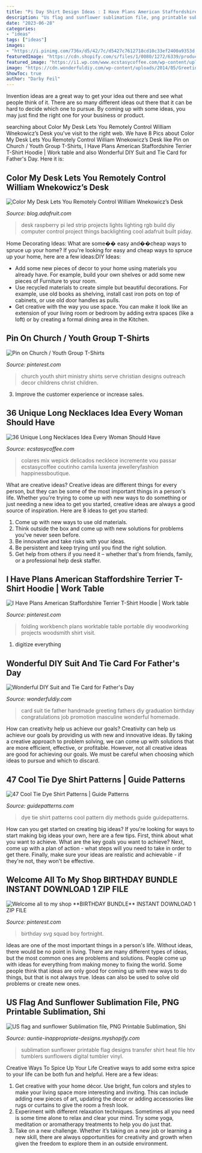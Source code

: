```yaml
---
title: "Pi Day Shirt Design Ideas : I Have Plans American Staffordshire Terrier T-shirt Hoodie"
description: "Us flag and sunflower sublimation file, png printable sublimation, shi"
date: "2023-06-28"
categories:
- "ideas"
tags: ["ideas"]
images:
- "https://i.pinimg.com/736x/d5/42/7c/d5427c7612718cd10c33ef2400a9353d.jpg"
featuredImage: "https://cdn.shopify.com/s/files/1/0080/1272/6339/products/us-flag-and-sunflower-sublimation-file-png-printable-shirt-design-heat-transfer-htv-digital_472_1200x1200.jpg?v=1568287536"
featured_image: "https://i1.wp.com/www.ecstasycoffee.com/wp-content/uploads/2016/11/Long-Necklece-5.jpg?resize=564%2C847&amp;ssl=1"
image: "https://cdn.wonderfuldiy.com/wp-content/uploads/2014/05/Greeting-card-0.jpg"
ShowToc: true
author: "Darby Feil"
---
```



Invention ideas are a great way to get your idea out there and see what people think of it. There are so many different ideas out there that it can be hard to decide which one to pursue. By coming up with some ideas, you may just find the right one for your business or product.

	

		
searching about Color My Desk Lets You Remotely Control William Wnekowicz’s Desk you've visit to the right web. We have 8 Pics about Color My Desk Lets You Remotely Control William Wnekowicz’s Desk like Pin on Church / Youth Group T-Shirts, I Have Plans American Staffordshire Terrier T-Shirt Hoodie | Work table and also Wonderful DIY Suit and Tie Card for Father&#039;s Day. Here it is:
		
    
## Color My Desk Lets You Remotely Control William Wnekowicz’s Desk

<img loading=lazy src="https://cdn-blog.adafruit.com/uploads/2013/05/img.jpeg" onerror="this.onerror=null;this.src='https://tse2.mm.bing.net/th?id=OIP.VeCZI1UzsD6lbjieaT6IPAHaE6&amp;pid=15.1';" alt="Color My Desk Lets You Remotely Control William Wnekowicz’s Desk">

_Source: blog.adafruit.com_

>desk raspberry pi led strip projects lights lighting rgb build diy computer control project things backlighting cool adafruit built piday. 

	

Home Decorating Ideas: What are some�� easy and��cheap ways to spruce up your home?
If you're looking for easy and cheap ways to spruce up your home, here are a few ideas:DIY Ideas: 
- Add some new pieces of decor to your home using materials you already have. For example, build your own shelves or add some new pieces of Furniture to your room. 
- Use recycled materials to create simple but beautiful decorations. For example, use old books as shelving, install cast iron pots on top of cabinets, or use old door handles as pulls. 
- Get creative with the way you use space. You can make it look like an extension of your living room or bedroom by adding extra spaces (like a loft) or by creating a formal dining area in the Kitchen.

    
## Pin On Church / Youth Group T-Shirts

<img loading=lazy src="https://i.pinimg.com/736x/d5/42/7c/d5427c7612718cd10c33ef2400a9353d.jpg" onerror="this.onerror=null;this.src='https://tse2.mm.bing.net/th?id=OIP.wFYF_QtxDF4U2fVkx6eGUAHaO0&amp;pid=15.1';" alt="Pin on Church / Youth Group T-Shirts">

_Source: pinterest.com_

>church youth shirt ministry shirts serve christian designs outreach decor childrens christ children. 

	

3. Improve the customer experience or increase sales.

    
## 36 Unique Long Necklaces Idea Every Woman Should Have

<img loading=lazy src="https://i1.wp.com/www.ecstasycoffee.com/wp-content/uploads/2016/11/Long-Necklece-5.jpg?resize=564%2C847&amp;ssl=1" onerror="this.onerror=null;this.src='https://tse4.mm.bing.net/th?id=OIP.HxP0rsp6NcEkkAL-ptNqEgHaLH&amp;pid=15.1';" alt="36 Unique Long Necklaces Idea Every Woman Should Have">

_Source: ecstasycoffee.com_

>colares mix wepick delicados necklece incremente vou passar ecstasycoffee coutinho camila luxenta jewelleryfashion happinessboutique. 

	

What are creative ideas?
Creative ideas are different things for every person, but they can be some of the most important things in a person's life. Whether you're trying to come up with new ways to do something or just needing a new idea to get you started, creative ideas are always a good source of inspiration. Here are 8 ideas to get you started: 
1. Come up with new ways to use old materials.
2. Think outside the box and come up with new solutions for problems you've never seen before.
3. Be innovative and take risks with your ideas.
4. Be persistent and keep trying until you find the right solution. 
5. Get help from others if you need it – whether that's from friends, family, or a professional help desk staffer. 

    
## I Have Plans American Staffordshire Terrier T-Shirt Hoodie | Work Table

<img loading=lazy src="https://i.pinimg.com/736x/e9/e4/f1/e9e4f1ab10f5a8f297366f51c8196453.jpg" onerror="this.onerror=null;this.src='https://tse4.mm.bing.net/th?id=OIP.gGD-0XrqiYgs-XvTGDxGFQHaKH&amp;pid=15.1';" alt="I Have Plans American Staffordshire Terrier T-Shirt Hoodie | Work table">

_Source: pinterest.com_

>folding workbench plans worktable table portable diy woodworking projects woodsmith shirt visit. 

	

1. digitize everything

    
## Wonderful DIY Suit And Tie Card For Father&#039;s Day

<img loading=lazy src="https://cdn.wonderfuldiy.com/wp-content/uploads/2014/05/Greeting-card-0.jpg" onerror="this.onerror=null;this.src='https://tse3.mm.bing.net/th?id=OIP.g5VZYtesknoW9pnENR0-GwHaF4&amp;pid=15.1';" alt="Wonderful DIY Suit and Tie Card for Father&#039;s Day">

_Source: wonderfuldiy.com_

>card suit tie father handmade greeting fathers diy graduation birthday congratulations job promotion masculine wonderful homemade. 

	

How can creativity help us achieve our goals?
Creativity can help us achieve our goals by providing us with new and innovative ideas. By taking a creative approach to problem solving, we can come up with solutions that are more efficient, effective, or profitable. However, not all creative ideas are good for achieving our goals. We must be careful when choosing which ideas to pursue and which to discard.

    
## 47 Cool Tie Dye Shirt Patterns | Guide Patterns

<img loading=lazy src="http://www.guidepatterns.com/wp-content/uploads/2015/01/Tie-Dye-Shirt-Patterns.jpg" onerror="this.onerror=null;this.src='https://tse2.mm.bing.net/th?id=OIP.GqIK5T8RhdDnIM4npFaMLAHaJ9&amp;pid=15.1';" alt="47 Cool Tie Dye Shirt Patterns | Guide Patterns">

_Source: guidepatterns.com_

>dye tie shirt patterns cool pattern diy methods guide guidepatterns. 

	

How can you get started on creating big ideas?
If you're looking for ways to start making big ideas your own, here are a few tips. First, think about what you want to achieve. What are the key goals you want to achieve? Next, come up with a plan of action - what steps will you need to take in order to get there. Finally, make sure your ideas are realistic and achievable - if they're not, they won't be effective.

    
## Welcome All To My Shop **BIRTHDAY BUNDLE** INSTANT DOWNLOAD 1 ZIP FILE

<img loading=lazy src="https://i.pinimg.com/736x/ee/75/bb/ee75bb39f2046fceca024db3e82f869f.jpg" onerror="this.onerror=null;this.src='https://tse4.mm.bing.net/th?id=OIP.bsDkP00AMl7x7fpkBmJp2AHaFj&amp;pid=15.1';" alt="Welcome all to my shop **BIRTHDAY BUNDLE** INSTANT DOWNLOAD 1 ZIP FILE">

_Source: pinterest.com_

>birthday svg squad boy fortnight. 

	

Ideas are one of the most important things in a person's life. Without ideas, there would be no point in living. There are many different types of ideas, but the most common ones are problems and solutions. People come up with ideas for everything from making money to fixing the world. Some people think that ideas are only good for coming up with new ways to do things, but that is not always true. Ideas can also be used to solve old problems or create new ones.

    
## US Flag And Sunflower Sublimation File, PNG Printable Sublimation, Shi

<img loading=lazy src="https://cdn.shopify.com/s/files/1/0080/1272/6339/products/us-flag-and-sunflower-sublimation-file-png-printable-shirt-design-heat-transfer-htv-digital_472_1200x1200.jpg?v=1568287536" onerror="this.onerror=null;this.src='https://tse3.mm.bing.net/th?id=OIP.296J0sWonUn9QLdhukdwdQHaHM&amp;pid=15.1';" alt="US flag and sunflower Sublimation file, PNG Printable Sublimation, Shi">

_Source: auntie-inappropriate-designs.myshopify.com_

>sublimation sunflower printable flag designs transfer shirt heat file htv tumblers sunflowers digital tumbler vinyl. 

	

Creative Ways To Spice Up Your Life
Creative ways to add some extra spice to your life can be both fun and helpful. Here are a few ideas: 
1. Get creative with your home décor. Use bright, fun colors and styles to make your living space more interesting and inviting. This can include adding new pieces of art, updating the decor or adding accessories like rugs or curtains to give the room a fresh look. 
2. Experiment with different relaxation techniques. Sometimes all you need is some time alone to relax and clear your mind. Try some yoga, meditation or aromatherapy treatments to help you do just that. 
3. Take on a new challenge. Whether it’s taking on a new job or learning a new skill, there are always opportunities for creativity and growth when given the freedom to explore them in an outside environment. 

